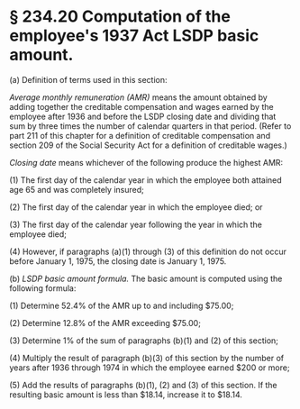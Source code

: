 # § 234.20   Computation of the employee's 1937 Act LSDP basic amount.

(a) Definition of terms used in this section:


*Average monthly remuneration (AMR)* means the amount obtained by adding together the creditable compensation and wages earned by the employee after 1936 and before the LSDP closing date and dividing that sum by three times the number of calendar quarters in that period. (Refer to part 211 of this chapter for a definition of creditable compensation and section 209 of the Social Security Act for a definition of creditable wages.)


*Closing date* means whichever of the following produce the highest AMR:


(1) The first day of the calendar year in which the employee both attained age 65 and was completely insured;


(2) The first day of the calendar year in which the employee died; or


(3) The first day of the calendar year following the year in which the employee died;


(4) However, if paragraphs (a)(1) through (3) of this definition do not occur before January 1, 1975, the closing date is January 1, 1975.


(b) *LSDP basic amount formula.* The basic amount is computed using the following formula:


(1) Determine 52.4% of the AMR up to and including $75.00;


(2) Determine 12.8% of the AMR exceeding $75.00;


(3) Determine 1% of the sum of paragraphs (b)(1) and (2) of this section;


(4) Multiply the result of paragraph (b)(3) of this section by the number of years after 1936 through 1974 in which the employee earned $200 or more;


(5) Add the results of paragraphs (b)(1), (2) and (3) of this section. If the resulting basic amount is less than $18.14, increase it to $18.14.




